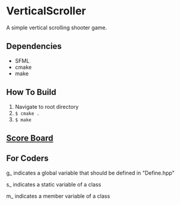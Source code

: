 # VerticalScroller

A simple vertical scrolling shooter game.

## Dependencies
- SFML
- cmake
- make

## How To Build
1) Navigate to root directory
2) `$ cmake .`
3) `$ make`

## [Score Board](http://jacob-server.ddns.net/)

## For Coders

g_ indicates a global variable that should be defined in "Define.hpp"

s_ indicates a static variable of a class

m_ indicates a member variable of a class
